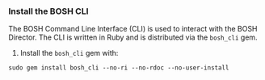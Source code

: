 ### Install the BOSH CLI

The BOSH Command Line Interface (CLI) is used to interact with the BOSH Director. The CLI is written in Ruby and is distributed via the `bosh_cli` gem.

1. Install the `bosh_cli` gem with:
  ```exec
  sudo gem install bosh_cli --no-ri --no-rdoc --no-user-install
  ```
